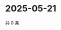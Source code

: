 # 2025-05-21

共 0 条

<!-- BEGIN ZHIHUQUESTIONS -->
<!-- 最后更新时间 Wed May 21 2025 14:16:54 GMT+0800 (China Standard Time) -->

<!-- END ZHIHUQUESTIONS -->
